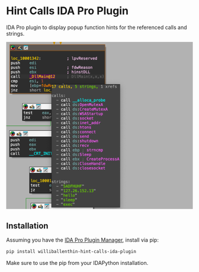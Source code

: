 # Hint Calls IDA Pro Plugin

IDA Pro plugin to display popup function hints for the referenced calls and strings.

![Screeshot of the plugin in action](./img/hint-calls.png)

## Installation

Assuming you have the [IDA Pro Plugin Manager](https://github.com/williballenthin/idawilli/tree/master/plugins/plugin-manager/), install via pip:

```bash
pip install williballenthin-hint-calls-ida-plugin
```

Make sure to use the pip from your IDAPython installation.

